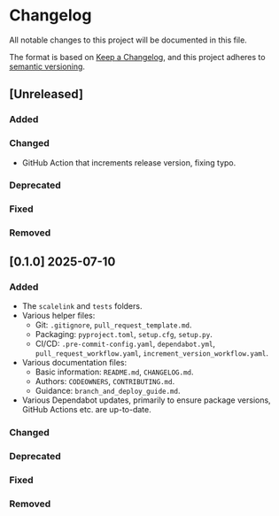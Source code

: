 # Changelog

All notable changes to this project will be documented in this file.

The format is based on [Keep a Changelog](https://keepachangelog.com/en/1.0.0/),
and this project adheres to [semantic versioning](https://semver.org/spec/v2.0.0.html).

## [Unreleased]

### Added

### Changed

- GitHub Action that increments release version, fixing typo.

### Deprecated

### Fixed

### Removed

## [0.1.0] 2025-07-10

### Added

- The `scalelink` and `tests` folders.
- Various helper files:
  - Git: `.gitignore`, `pull_request_template.md`.
  - Packaging: `pyproject.toml`, `setup.cfg`, `setup.py`.
  - CI/CD: `.pre-commit-config.yaml`, `dependabot.yml`, `pull_request_workflow.yaml`,
    `increment_version_workflow.yaml`.
- Various documentation files:
  - Basic information: `README.md`, `CHANGELOG.md`.
  - Authors: `CODEOWNERS`, `CONTRIBUTING.md`.
  - Guidance: `branch_and_deploy_guide.md`.
- Various Dependabot updates, primarily to ensure package versions, GitHub Actions etc.
  are up-to-date.

### Changed

### Deprecated

### Fixed

### Removed
